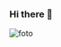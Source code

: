 ### Hi there 👋

<!--
**fatalizada/fatalizada** is a ✨ _special_ ✨ repository because its `README.md` (this file) appears on your GitHub profile.

Here are some ideas to get you started:

- 🔭 I’m currently working on ...
- 🌱 I’m currently learning ...
- 👯 I’m looking to collaborate on ...
- 🤔 I’m looking for help with ...
- 💬 Ask me about ...
- 📫 How to reach me: ...
- 😄 Pronouns: ...
- ⚡ Fun fact: ...
-->
![foto](https://photos.google.com/photo/AF1QipN52ZqlBXqAY25FDDC8PlE6XKAfqCH_LZ0ZcY2X)